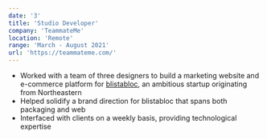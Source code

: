 ```yaml
---
date: '3'
title: 'Studio Developer'
company: 'TeammateMe'
location: 'Remote'
range: 'March - August 2021'
url: 'https://teammateme.com/'
---
```


- Worked with a team of three designers to build a marketing website and e-commerce platform for [blistabloc](https://blistabloc.com), an ambitious startup originating from Northeastern
- Helped solidify a brand direction for blistabloc that spans both packaging and web
- Interfaced with clients on a weekly basis, providing technological expertise
